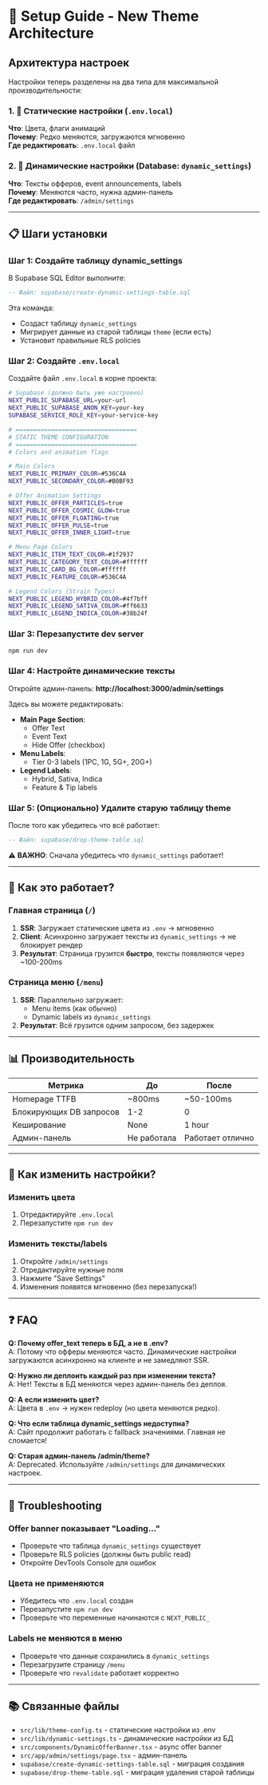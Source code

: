 # 🚀 Setup Guide - New Theme Architecture

## Архитектура настроек

Настройки теперь разделены на два типа для максимальной производительности:

### 1. 🎨 **Статические настройки** (`.env.local`)
**Что**: Цвета, флаги анимаций  
**Почему**: Редко меняются, загружаются мгновенно  
**Где редактировать**: `.env.local` файл

### 2. 📝 **Динамические настройки** (Database: `dynamic_settings`)
**Что**: Тексты офферов, event announcements, labels  
**Почему**: Меняются часто, нужна админ-панель  
**Где редактировать**: `/admin/settings`

---

## 📋 Шаги установки

### Шаг 1: Создайте таблицу dynamic_settings

В Supabase SQL Editor выполните:

```sql
-- Файл: supabase/create-dynamic-settings-table.sql
```

Эта команда:
- Создаст таблицу `dynamic_settings`
- Мигрирует данные из старой таблицы `theme` (если есть)
- Установит правильные RLS policies

### Шаг 2: Создайте `.env.local`

Создайте файл `.env.local` в корне проекта:

```bash
# Supabase (должно быть уже настроено)
NEXT_PUBLIC_SUPABASE_URL=your-url
NEXT_PUBLIC_SUPABASE_ANON_KEY=your-key
SUPABASE_SERVICE_ROLE_KEY=your-service-key

# ==================================
# STATIC THEME CONFIGURATION
# ==================================
# Colors and animation flags

# Main Colors
NEXT_PUBLIC_PRIMARY_COLOR=#536C4A
NEXT_PUBLIC_SECONDARY_COLOR=#B0BF93

# Offer Animation Settings
NEXT_PUBLIC_OFFER_PARTICLES=true
NEXT_PUBLIC_OFFER_COSMIC_GLOW=true
NEXT_PUBLIC_OFFER_FLOATING=true
NEXT_PUBLIC_OFFER_PULSE=true
NEXT_PUBLIC_OFFER_INNER_LIGHT=true

# Menu Page Colors
NEXT_PUBLIC_ITEM_TEXT_COLOR=#1f2937
NEXT_PUBLIC_CATEGORY_TEXT_COLOR=#ffffff
NEXT_PUBLIC_CARD_BG_COLOR=#ffffff
NEXT_PUBLIC_FEATURE_COLOR=#536C4A

# Legend Colors (Strain Types)
NEXT_PUBLIC_LEGEND_HYBRID_COLOR=#4f7bff
NEXT_PUBLIC_LEGEND_SATIVA_COLOR=#ff6633
NEXT_PUBLIC_LEGEND_INDICA_COLOR=#38b24f
```

### Шаг 3: Перезапустите dev server

```bash
npm run dev
```

### Шаг 4: Настройте динамические тексты

Откройте админ-панель: **http://localhost:3000/admin/settings**

Здесь вы можете редактировать:
- **Main Page Section**:
  - Offer Text
  - Event Text  
  - Hide Offer (checkbox)
- **Menu Labels**:
  - Tier 0-3 labels (1PC, 1G, 5G+, 20G+)
- **Legend Labels**:
  - Hybrid, Sativa, Indica
  - Feature & Tip labels

### Шаг 5: (Опционально) Удалите старую таблицу theme

После того как убедитесь что всё работает:

```sql
-- Файл: supabase/drop-theme-table.sql
```

⚠️ **ВАЖНО**: Сначала убедитесь что `dynamic_settings` работает!

---

## 🎯 Как это работает?

### Главная страница (`/`)
1. **SSR**: Загружает статические цвета из `.env` → мгновенно
2. **Client**: Асинхронно загружает тексты из `dynamic_settings` → не блокирует рендер
3. **Результат**: Страница грузится **быстро**, тексты появляются через ~100-200ms

### Страница меню (`/menu`)
1. **SSR**: Параллельно загружает:
   - Menu items (как обычно)
   - Dynamic labels из `dynamic_settings`
2. **Результат**: Всё грузится одним запросом, без задержек

---

## 📊 Производительность

| Метрика | До | После |
|---------|-----|--------|
| Homepage TTFB | ~800ms | ~50-100ms |
| Блокирующих DB запросов | 1-2 | 0 |
| Кеширование | None | 1 hour |
| Админ-панель | Не работала | Работает отлично |

---

## 🔧 Как изменить настройки?

### Изменить цвета
1. Отредактируйте `.env.local`
2. Перезапустите `npm run dev`

### Изменить тексты/labels
1. Откройте `/admin/settings`
2. Отредактируйте нужные поля
3. Нажмите "Save Settings"
4. Изменения появятся мгновенно (без перезапуска!)

---

## ❓ FAQ

**Q: Почему offer_text теперь в БД, а не в .env?**  
A: Потому что офферы меняются часто. Динамические настройки загружаются асинхронно на клиенте и не замедляют SSR.

**Q: Нужно ли деплоить каждый раз при изменении текста?**  
A: Нет! Тексты в БД меняются через админ-панель без деплоя.

**Q: А если изменить цвет?**  
A: Цвета в `.env` → нужен redeploy (но цвета меняются редко).

**Q: Что если таблица dynamic_settings недоступна?**  
A: Сайт продолжит работать с fallback значениями. Главная не сломается!

**Q: Старая админ-панель /admin/theme?**  
A: Deprecated. Используйте `/admin/settings` для динамических настроек.

---

## 🚨 Troubleshooting

### Offer banner показывает "Loading..."
- Проверьте что таблица `dynamic_settings` существует
- Проверьте RLS policies (должны быть public read)
- Откройте DevTools Console для ошибок

### Цвета не применяются
- Убедитесь что `.env.local` создан
- Перезапустите `npm run dev`
- Проверьте что переменные начинаются с `NEXT_PUBLIC_`

### Labels не меняются в меню
- Проверьте что данные сохранились в `dynamic_settings`
- Перезагрузите страницу `/menu`
- Проверьте что `revalidate` работает корректно

---

## 📚 Связанные файлы

- `src/lib/theme-config.ts` - статические настройки из .env
- `src/lib/dynamic-settings.ts` - динамические настройки из БД
- `src/components/DynamicOfferBanner.tsx` - async offer banner
- `src/app/admin/settings/page.tsx` - админ-панель
- `supabase/create-dynamic-settings-table.sql` - миграция создания
- `supabase/drop-theme-table.sql` - миграция удаления старой таблицы

